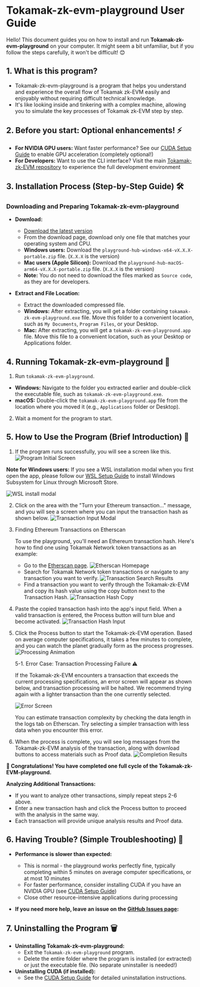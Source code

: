 # Tokamak-zk-evm-playground User Guide

Hello! This document guides you on how to install and run **Tokamak-zk-evm-playground** on your computer. It might seem a bit unfamiliar, but if you follow the steps carefully, it won't be difficult! 😊

## 1. What is this program?

- Tokamak-zk-evm-playground is a program that helps you understand and experience the overall flow of Tokamak zk-EVM easily and enjoyably without requiring difficult technical knowledge.
- It's like looking inside and tinkering with a complex machine, allowing you to simulate the key processes of Tokamak zk-EVM step by step.

## 2. Before you start: Optional enhancements! ⚡

- **For NVIDIA GPU users:** Want faster performance? See our [CUDA Setup Guide](./CUDA_SETUP.md) to enable GPU acceleration (completely optional!)
- **For Developers:** Want to use the CLI interface? Visit the main [Tokamak-zk-EVM repository](https://github.com/tokamak-network/Tokamak-zk-EVM) to experience the full development environment

## 3. Installation Process (Step-by-Step Guide) 🛠️

### Downloading and Preparing Tokamak-zk-evm-playground

- **Download:**
  - [Download the latest version](https://github.com/tokamak-network/Tokamak-zk-EVM-playgrounds/releases/latest)
  - From the download page, download only one file that matches your operating system and CPU.
  - **Windows users:** Download the `playground-hub-windows-x64-vX.X.X-portable.zip` file. (`X.X.X` is the version)
  - **Mac users (Apple Silicon):** Download the `playground-hub-macOS-arm64-vX.X.X-portable.zip` file. (`X.X.X` is the version)
  - **Note:** You do not need to download the files marked as `Source code`, as they are for developers.
- **Extract and File Location:**

  - Extract the downloaded compressed file.
  - **Windows:** After extracting, you will get a folder containing `tokamak-zk-evm-playground.exe` file. Move this folder to a convenient location, such as `My Documents`, `Program Files`, or your Desktop.
  - **Mac:** After extracting, you will get a `tokamak-zk-evm-playground.app` file. Move this file to a convenient location, such as your Desktop or Applications folder.

## 4. Running Tokamak-zk-evm-playground 🚀

1. Run `tokamak-zk-evm-playground`.

- **Windows:** Navigate to the folder you extracted earlier and double-click the executable file, such as `tokamak-zk-evm-playground.exe`.
- **macOS:** Double-click the `tokamak-zk-evm-playground.app` file from the location where you moved it (e.g., `Applications` folder or Desktop).

2. Wait a moment for the program to start.

## 5. How to Use the Program (Brief Introduction) 📖

1. If the program runs successfully, you will see a screen like this.
   ![Program Initial Screen](./assets/images/5-1.png)

**Note for Windows users:** If you see a WSL installation modal when you first open the app, please follow our [WSL Setup Guide](./WSL_SETUP.md) to install Windows Subsystem for Linux through Microsoft Store.

![WSL install modal](./assets/images/5-1-1.png)

2. Click on the area with the "Turn your Ethereum transaction..." message, and you will see a screen where you can input the transaction hash as shown below.
   ![Transaction Input Modal](./assets/images/5-2.png)

3. Finding Ethereum Transactions on Etherscan

   To use the playground, you'll need an Ethereum transaction hash. Here's how to find one using Tokamak Network token transactions as an example:

   - Go to the [Etherscan page](https://etherscan.io/).
     ![Etherscan Homepage](./assets/images/5-3-1.png)
   - Search for Tokamak Network token transactions or navigate to any transaction you want to verify.
     ![Transaction Search Results](./assets/images/5-3-2.png)
   - Find a transaction you want to verify through the Tokamak-zk-EVM and copy its hash value using the copy button next to the Transaction Hash.
     ![Transaction Hash Copy](./assets/images/5-3-3.png)

4. Paste the copied transaction hash into the app's input field. When a valid transaction is entered, the Process button will turn blue and become activated.
   ![Transaction Hash Input](./assets/images/5-4.png)

5. Click the Process button to start the Tokamak-zk-EVM operation. Based on average computer specifications, it takes a few minutes to complete, and you can watch the planet gradually form as the process progresses.
   ![Processing Animation](./assets/images/5-5.png)

   5-1. Error Case: Transaction Processing Failure ⚠️

   If the Tokamak-zk-EVM encounters a transaction that exceeds the current processing specifications, an error screen will appear as shown below, and transaction processing will be halted. We recommend trying again with a lighter transaction than the one currently selected.

   ![Error Screen](./assets/images/5-5-2.png)

   You can estimate transaction complexity by checking the data length in the logs tab on Etherscan. Try selecting a simpler transaction with less data when you encounter this error.

6. When the process is complete, you will see log messages from the Tokamak-zk-EVM analysis of the transaction, along with download buttons to access materials such as Proof data.
   ![Completion Results](./assets/images/5-6.png)

**🎉 Congratulations! You have completed one full cycle of the Tokamak-zk-EVM-playground.**

**Analyzing Additional Transactions:**

- If you want to analyze other transactions, simply repeat steps 2-6 above.
- Enter a new transaction hash and click the Process button to proceed with the analysis in the same way.
- Each transaction will provide unique analysis results and Proof data.

## 6. Having Trouble? (Simple Troubleshooting) 🤔

- **Performance is slower than expected:**

  - This is normal - the playground works perfectly fine, typically completing within 5 minutes on average computer specifications, or at most 10 minutes
  - For faster performance, consider installing CUDA if you have an NVIDIA GPU (see [CUDA Setup Guide](./CUDA_SETUP.md))
  - Close other resource-intensive applications during processing

- **If you need more help, leave an issue on the [GitHub Issues page](https://github.com/tokamak-network/Tokamak-zk-EVM-playgrounds/issues):**

## 7. Uninstalling the Program 🗑️

- **Uninstalling Tokamak-zk-evm-playground:**
  - Exit the `Tokamak-zk-evm-playground` program.
  - Delete the entire folder where the program is installed (or extracted) or just the executable file. (No separate uninstaller is needed!)
- **Uninstalling CUDA (if installed):**
  - See the [CUDA Setup Guide](./CUDA_SETUP.md) for detailed uninstallation instructions.
